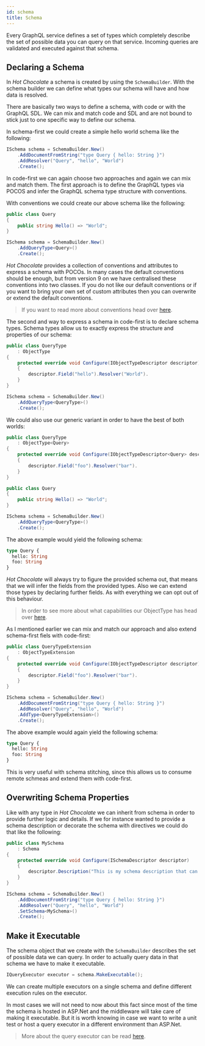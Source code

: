 ```yaml
---
id: schema
title: Schema
---
```


Every GraphQL service defines a set of types which completely describe the set of possible data you can query on that service. Incoming queries are validated and executed against that schema.

## Declaring a Schema

In _Hot Chocolate_ a schema is created by using the `SchemaBuilder`. With the schema builder we can define what types our schema will have and how data is resolved.

There are basically two ways to define a schema, with code or with the GraphQL SDL. We can mix and match code and SDL and are not bound to stick just to one specific way to define our schema.

In schema-first we could create a simple hello world schema like the following:

```csharp
ISchema schema = SchemaBuilder.New()
    .AddDocumentFromString("type Query { hello: String }")
    .AddResolver("Query", "hello", "World")
    .Create();
```

In code-first we can again choose two approaches and again we can mix and match them. The first approach is to define the GraphQL types via POCOS and infer the GraphQL schema type structure with conventions.

With conventions we could create our above schema like the following:

```csharp
public class Query
{
    public string Hello() => "World";
}

ISchema schema = SchemaBuilder.New()
    .AddQueryType<Query>()
    .Create();
```

_Hot Chocolate_ provides a collection of conventions and attributes to express a schema with POCOs. In many cases the default conventions should be enough, but from version 9 on we have centralised these conventions into two classes. If you do not like our default conventions or if you want to bring your own set of custom attributes then you can overwrite or extend the default conventions.

> If you want to read more about conventions head over [here](conventions.md).

The second and way to express a schema in code-first is to declare schema types. Schema types allow us to exactly express the structure and properties of our schema:

```csharp
public class QueryType
    : ObjectType
{
    protected override void Configure(IObjectTypeDescriptor descriptor)
    {
        descriptor.Field("hello").Resolver("World").
    }
}

ISchema schema = SchemaBuilder.New()
    .AddQueryType<QueryType>()
    .Create();
```

We could also use our generic variant in order to have the best of both worlds:

```csharp
public class QueryType
    : ObjectType<Query>
{
    protected override void Configure(IObjectTypeDescriptor<Query> descriptor)
    {
        descriptor.Field("foo").Resolver("bar").
    }
}

public class Query
{
    public string Hello() => "World";
}

ISchema schema = SchemaBuilder.New()
    .AddQueryType<QueryType>()
    .Create();
```

The above example would yield the following schema:

```graphql
type Query {
  hello: String
  foo: String
}
```

_Hot Chocolate_ will always try to figure the provided schema out, that means that we will infer the fields from the provided types. Also we can extend those types by declaring further fields. As with everything we can opt out of this behaviour.

> In order to see more about what capabilities our ObjectType has head over [here](code-first-object-type.md).

As I mentioned earlier we can mix and match our approach and also extend schema-first fiels with code-first:

```csharp
public class QueryTypeExtension
    : ObjectTypeExtension
{
    protected override void Configure(IObjectTypeDescriptor descriptor)
    {
        descriptor.Field("foo").Resolver("bar").
    }
}

ISchema schema = SchemaBuilder.New()
    .AddDocumentFromString("type Query { hello: String }")
    .AddResolver("Query", "hello", "World")
    .AddType<QueryTypeExtension>()
    .Create();
```

The above example would again yield the following schema:

```graphql
type Query {
  hello: String
  foo: String
}
```

This is very useful with schema stitching, since this allows us to consume remote schmeas and extend them with code-first.

## Overwriting Schema Properties

Like with any type in _Hot Chocolate_ we can inherit from schema in order to provide further logic and details. If we for instance wanted to provide a schema description or decorate the schema with directives we could do that like the following:

```csharp
public class MySchema 
    : Schema
{
    protected override void Configure(ISchemaDescriptor descriptor)
    {
        descriptor.Description("This is my schema description that can be accessed by introspection");
    }
}

ISchema schema = SchemaBuilder.New()
    .AddDocumentFromString("type Query { hello: String }")
    .AddResolver("Query", "hello", "World")
    .SetSchema<MySchema>()
    .Create();
```

## Make it Executable

The schema object that we create with the `SchemaBuilder` describes the set of possible data we can query. In order to actually query data in that schema we have to make it executable.

```csharp
IQueryExecutor executor = schema.MakeExecutable();
```

We can create multiple executors on a single schema and define different execution rules on the executor.

In most cases we will not need to now about this fact since most of the time the schema is hosted in ASP.Net and the middleware will take care of making it executable. But it is worth knowing in case we want to write a unit test or host a query executor in a different environment than ASP.Net.

> More about the query executor can be read [here](query-executor.md).

